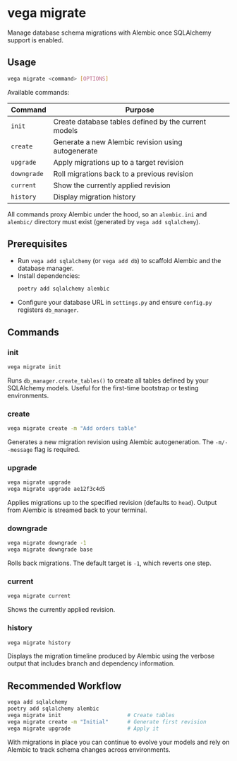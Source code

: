 # vega migrate

Manage database schema migrations with Alembic once SQLAlchemy support is enabled.

## Usage

```bash
vega migrate <command> [OPTIONS]
```

Available commands:

| Command | Purpose |
|---------|---------|
| `init` | Create database tables defined by the current models |
| `create` | Generate a new Alembic revision using autogenerate |
| `upgrade` | Apply migrations up to a target revision |
| `downgrade` | Roll migrations back to a previous revision |
| `current` | Show the currently applied revision |
| `history` | Display migration history |

All commands proxy Alembic under the hood, so an `alembic.ini` and `alembic/` directory must exist (generated by `vega add sqlalchemy`).

## Prerequisites

- Run `vega add sqlalchemy` (or `vega add db`) to scaffold Alembic and the database manager.
- Install dependencies:
  ```bash
  poetry add sqlalchemy alembic
  ```
- Configure your database URL in `settings.py` and ensure `config.py` registers `db_manager`.

## Commands

### init

```bash
vega migrate init
```

Runs `db_manager.create_tables()` to create all tables defined by your SQLAlchemy models. Useful for the first-time bootstrap or testing environments.

### create

```bash
vega migrate create -m "Add orders table"
```

Generates a new migration revision using Alembic autogeneration. The `-m/--message` flag is required.

### upgrade

```bash
vega migrate upgrade
vega migrate upgrade ae12f3c4d5
```

Applies migrations up to the specified revision (defaults to `head`). Output from Alembic is streamed back to your terminal.

### downgrade

```bash
vega migrate downgrade -1
vega migrate downgrade base
```

Rolls back migrations. The default target is `-1`, which reverts one step.

### current

```bash
vega migrate current
```

Shows the currently applied revision.

### history

```bash
vega migrate history
```

Displays the migration timeline produced by Alembic using the verbose output that includes branch and dependency information.

## Recommended Workflow

```bash
vega add sqlalchemy
poetry add sqlalchemy alembic
vega migrate init                     # Create tables
vega migrate create -m "Initial"      # Generate first revision
vega migrate upgrade                  # Apply it
```

With migrations in place you can continue to evolve your models and rely on Alembic to track schema changes across environments.
